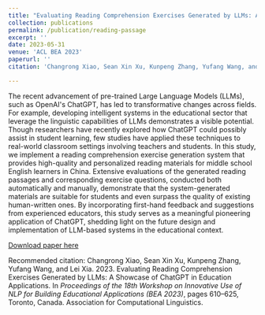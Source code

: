 ```yaml
---
title: "Evaluating Reading Comprehension Exercises Generated by LLMs: A Showcase of ChatGPT in Education Applications"
collection: publications
permalink: /publication/reading-passage
excerpt: ''
date: 2023-05-31
venue: 'ACL BEA 2023'
paperurl: ''
citation: 'Changrong Xiao, Sean Xin Xu, Kunpeng Zhang, Yufang Wang, and Lei Xia. 2023. Evaluating Reading Comprehension Exercises Generated by LLMs: A Showcase of ChatGPT in Education Applications. In Proceedings of the 18th Workshop on Innovative Use of NLP for Building Educational Applications (BEA 2023), pages 610–625, Toronto, Canada. Association for Computational Linguistics.'

---
```

The recent advancement of pre-trained Large Language Models (LLMs), such as OpenAI's ChatGPT, has led to transformative changes across fields. For example, developing intelligent systems in the educational sector that leverage the linguistic capabilities of LLMs demonstrates a visible potential. Though researchers have recently explored how ChatGPT could possibly assist in student learning, few studies have applied these techniques to real-world classroom settings involving teachers and students. In this study, we implement a reading comprehension exercise generation system that provides high-quality and personalized reading materials for middle school English learners in China. Extensive evaluations of the generated reading passages and corresponding exercise questions, conducted both automatically and manually, demonstrate that the system-generated materials are suitable for students and even surpass the quality of existing human-written ones. By incorporating first-hand feedback and suggestions from experienced educators, this study serves as a meaningful pioneering application of ChatGPT, shedding light on the future design and implementation of LLM-based systems in the educational context.

[Download paper here](https://aclanthology.org/2023.bea-1.52/)

Recommended citation: Changrong Xiao, Sean Xin Xu, Kunpeng Zhang, Yufang Wang, and Lei Xia. 2023. Evaluating Reading Comprehension Exercises Generated by LLMs: A Showcase of ChatGPT in Education Applications. In *Proceedings of the 18th Workshop on Innovative Use of NLP for Building Educational Applications (BEA 2023)*, pages 610–625, Toronto, Canada. Association for Computational Linguistics.

